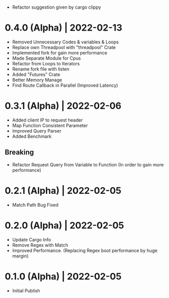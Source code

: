 #

- Refactor suggestion given by cargo clippy

# 0.4.0 (Alpha) | 2022-02-13

- Removed Unnecessary Codes & variables & Loops
- Replace own Threadpool with "threadpool" Crate
- Implemented fork for gain more performance
- Made Separate Module for Cpus
- Refactor from Loops to Iterators
- Rename fork file with listen
- Added "Futures" Crate
- Better Memory Manage
- Find Route Callback in Parallel (Improved Latency)

# 0.3.1 (Alpha) | 2022-02-06

- Added client IP to request header
- Map Function Consistent Parameter
- Improved Query Parser
- Added Benchmark

## Breaking

- Refactor Request Query from Variable to Function (In order to gain more
  performance)

# 0.2.1 (Alpha) | 2022-02-05

- Match Path Bug Fixed

# 0.2.0 (Alpha) | 2022-02-05

- Update Cargo Info
- Remove Regex with Match
- Improved Performance. (Replacing Regex boot performance by huge margin)

# 0.1.0 (Alpha) | 2022-02-05

- Initial Publish
